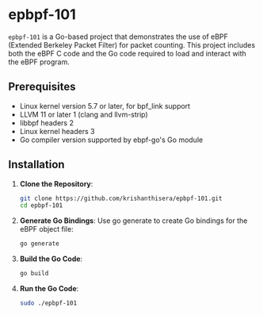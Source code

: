 # epbpf-101

`epbpf-101` is a Go-based project that demonstrates the use of eBPF (Extended Berkeley Packet Filter) for packet counting. This project includes both the eBPF C code and the Go code required to load and interact with the eBPF program.

## Prerequisites

- Linux kernel version 5.7 or later, for bpf_link support
- LLVM 11 or later 1 (clang and llvm-strip)
- libbpf headers 2
- Linux kernel headers 3
- Go compiler version supported by ebpf-go's Go module

## Installation

1. **Clone the Repository**:

   ```sh
   git clone https://github.com/krishanthisera/epbpf-101.git
   cd epbpf-101
   ```

2. **Generate Go Bindings**: Use go generate to create Go bindings for the eBPF object file:

   ```sh
   go generate
   ```

3. **Build the Go Code**:

   ```sh
   go build
   ```

4. **Run the Go Code**:

   ```sh
   sudo ./epbpf-101
   ```
